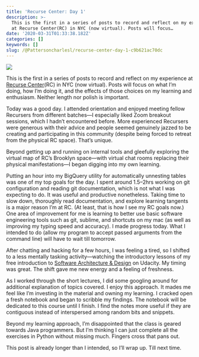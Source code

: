 ```yaml
---
title: 'Recurse Center: Day 1'
description: >-
  This is the first in a series of posts to record and reflect on my experience
  at Recurse Center(RC) in NYC (now virtual). Posts will focus…
date: '2020-03-31T01:33:38.182Z'
categories: []
keywords: []
slug: /@Pattersoncharlesl/recurse-center-day-1-c9b621ac70dc
---
```


![](img/1__bU__CRTaD3nr0KGJI__G01__g.jpeg)

This is the first in a series of posts to record and reflect on my experience at [Recurse Center](https://www.recurse.com/)(RC) in NYC (now virtual). Posts will focus on what I’m doing, how I’m doing it, and the effects of those choices on my learning and enthusiasm. Neither length nor polish is important.

Today was a good day. I attended orientation and enjoyed meeting fellow Recursers from different batches—I especially liked Zoom breakout sessions, which I hadn’t encountered before. More experienced Recursers were generous with their advice and people seemed genuinely jazzed to be creating and participating in this community (despite being forced to retreat from the physical RC space). That’s unique.

Beyond getting up and running on internal tools and gleefully exploring the virtual map of RC’s Brooklyn space—with virtual chat rooms replacing their physical manifestations—I began digging into my own learning.

Putting an hour into my BigQuery utility for automatically unnesting tables was one of my top goals for the day. I spent around 1.5–2hrs working on git configuration and reading git documentation, which is not what I was expecting to do. It was useful and productive nonetheless. Taking time to slow down, thoroughly read documentation, and explore learning tangents is a major reason I’m at RC. (At least, that is how I see my RC goals now.) One area of improvement for me is learning to better use basic software engineering tools such as git, sublime, and shortcuts on my mac (as well as improving my typing speed and accuracy). I made progress today. What I intended to do (allow my program to accept passed arguments from the command line) will have to wait till tomorrow.

After chatting and hacking for a few hours, I was feeling a tired, so I shifted to a less mentally tasking activity—watching the introductory lessons of my free introduction to [Software Architecture & Design](https://www.udacity.com/course/software-architecture-design--ud821) on Udacity. My timing was great. The shift gave me new energy and a feeling of freshness.

As I worked through the short lectures, I did some googling around for additional explanation of topics covered. I enjoy this approach. It mades me feel like I’m investing in the material and owning my learning. I cracked open a fresh notebook and began to scribble my findings. The notebook will be dedicated to this course until I finish. I find the notes more useful if they are contiguous instead of interspersed among random bits and snippets.

Beyond my learning approach, I’m disappointed that the class is geared towards Java programmers. But I’m thinking I can just complete all the exercises in Python without missing much. Fingers cross that pans out.

This post is already longer than I intended, so I’ll wrap up. Till next time.